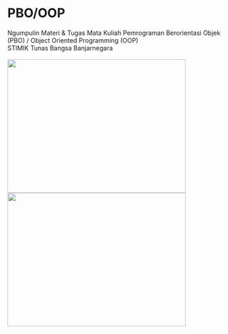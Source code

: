 # PBO/OOP
Ngumpulin Materi &amp; Tugas Mata Kuliah Pemrograman Berorientasi Objek (PBO) / Object Oriented Programming (OOP)
<br>
STIMIK Tunas Bangsa Banjarnegara
<br><br>
<img src="https://stb.ac.id/wp-content/uploads/2022/01/dsBuffer-1.jpg" width="400px" height="300px">
<img src="https://stb.ac.id/wp-content/uploads/2016/09/IMG_20170425_113709_HDR-1.jpg" width="400px" height="300px">
